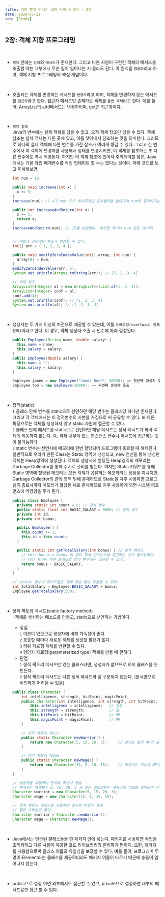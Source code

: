 ```yaml
---
title: 가장 빨리 만나는 코어 자바 9 정리 - 2장
date: 2020-05-21
tag: [Study]
---
```


## 2장: 객체 지향 프로그래밍

<br>

- `객체` 안에는 `상태`와 `메서드`가 존재한다. 그리고 다른 사람이 구현한 객체의 메서드를 호출할 때는 내부에서 무슨 일이 일어나는 지 몰라도 된다. 이 원칙을 `캡슐화`라고 하며, 객체 지향 프로그래밍의 핵심 개념이다.

<br>

- 호출되는 객체를 변경하는 메서드를 `변경자`라고 하며, 객체를 변경하지 않는 메서드를 `접근자`라고 한다. 접근자 메서드만 존재하는 객체를 `불변 객체`라고 한다. 예를 들어, ArrayList의 add메서드는 변경자이며, get은 접근자이다.

<br>

- `객체 참조`  
  Java의 변수에는 실제 객체를 담을 수 없고, 오직 객체 참조만 담을 수 있다. 객체 참조는 실제 객체는 다른 곳에 있고, 이를 찾아내서 참조하는 것을 의미한다. 그러므로 하나의 실제 객체에 다른 변수를 가진 참조가 여러개 생길 수 있다. 그리고 한 변수에서 이 객체에 변경자를 사용해서 상태를 변경시키면, 이 객체를 참조하는 또 다른 변수에도 역시 적용된다. 하지만 이 객체 참조에 있어서 주의해야할 점은, Java에서는 기본 타입 매개변수를 직접 업데이트 할 수는 없다는 것이다. 아래 코드를 보고 이해해보면,

    ```java
    int num = 10;

    public void increase(int x) {
      x += 5;
    }
    increase(num); // x가 num 으로 복사되지만 유효범위를 넘어가서 num이 증가하지는 않는다. 즉, num값은 여전히 10이다.

    public int increaseAndReturn(int x) {
      x += 5;
      return x;
    }
    increaseAndReturn(num); // 15를 반환한다. 하지만 역시나 num 값은 10이다.


    // 배열의 경우에는 원소가 변경될 수 있다.
    int[] arr = { 1, 2, 3, 4 };

    public void modifyZeroIndexValue(int[] array, int num) {
      array[0] = num;
    }
    modifyZeroIndexValue(arr, 5);
    System.out.println(Arrays.toString(arr)); // [5, 2, 3, 4]

    // 객체 참조
    ArrayList<Integer> al = new ArrayList<>(List.of(1, 2, 3));
    ArrayList<Integer> conf = al;
    conf.add(4);
    System.out.println(conf); // [1, 2, 3, 4]
    System.out.println(al); // [1, 2, 3, 4]
    ```

<br>

- 생성자는 두 가지 이상의 버전으로 제공할 수 있는데, 이를 `오버로딩(overload: 중복 정의)`이라고 한다. 이 경우, 객체 생성자 호출 시 인수에 따라 결정된다.

    ```java
    public Employee(String name, double salary) {
      this.name = name;
      this.salary = salary;
    }
    public Employee(double salary) {
      this.name = "";
      this.salary = salary;
    }

    Employee james = new Employee("James Bond", 50000); => 첫번째 생성자 호출
    Employee tom = new Employee(10000); => 두번째 생성자 호출
    ```

<br>

- 정적(static)  
  `1` 클래스 안에 변수를 static으로 선언하면 해당 변수는 클래스당 하나만 존재한다. 그리고 각 객체에서는 이 정적변수의 사본을 가짐으로 써 공유할 수 있다. 또 다른 특징으로는 객체를 생성하지 않고 static 자원에 접근할 수 있다.  
  `2` 클래스 안에 메서드를 static으로 선언하면 해당 메서드는 정적 메서드가 되어 객체에 작동하지 않는다. 즉, 객체 내부에 있는 인스턴스 변수나 메서드에 접근하는 것이 불가능하다.  
  `3` static 변수는 선언시에 메모리에 한번 할당되어 프로그램이 종료될 때 해제된다. 일반적으로 우리가 만든 Class는 Static 영역에 생성되고, new 연산을 통해 생성한 객체는 Heap영역에 생성된다. 객체의 생성시에 할당된 Heap영역의 메모리는 Garbage Collector를 통해 수시로 관리를 받는다. 하지만 Static 키워드를 통해 Static 영역에 할당된 메모리는 모든 객체가 공유하는 메모리라는 장점을 지니지만, Garbage Collector의 관리 영역 밖에 존재하므로 Static을 자주 사용하면 프로그램의 종료시까지 메모리가 할당된 채로 존재하므로 자주 사용하게 되면 시스템 퍼포먼스에 악영향을 주게 된다.

    ```java
    public class Employee {
      private static int count = 0; // 정적 변수
      public static final int BASIC_SALARY = 3600; // 정적 상수
      private int id;
      private int bonus;

      public Employee() {
        this.count += 1;
        this.id = this.count;
      }

      public static int getTotalSalary(int bonus) { // 정적 메서드
        // this.bonus = bonus 와 같이 객체 인스턴스에 접근하는 것이 불가능하다.
        // 대신 자신이 속한 클래스의 정적 변수에는 접근할 수 있다.
        return bonus + BASIC_SALARY;
      }
    }

    // static 변수나 메서드들은 객체 생성 없이 호출할 수 있다.
    int totalSalary = Employee.BASIC_SALARY + bonus;
    Employee.getTotalSalary(300);
    ```

<br>

- 정적 펙토리 메서드(static factory method)  
  : 객체를 생성하는 메소드를 만들고, static으로 선언하는 기법이다.  
  - 장점  
    `1` 이름이 있으므로 생성자에 비해 가독성이 좋다.  
    `2` 호출할 때마다 새로운 객체를 생성할 필요가 없다.  
    `3` 하위 자료형 객체를 반환할 수 있다.  
    `4` 형인자 자료형(parameterized type) 객체를 만들 때 편하다.  
  - 단점  
    `1` 정적 팩토리 메서드만 있는 클래스라면, 생성자가 없으므로 하위 클래스를 못 만든다.  
    `2` 정적 팩토리 메서드는 다른 정적 메서드와 잘 구분되지 않는다. (문서만으로 확인하기 어려울 수 있음)  

  ```java
  public class Character {
      int intelligence, strength, hitPoint, magicPoint;
      public Character(int intelligence, int strength, int hitPoint, int magicPoint) {
          this.intelligence = intelligence;   // 지능
          this.strength = strength;           // 힘
          this.hitPoint = hitPoint;           // HP
          this.magicPoint = magicPoint;       // MP
      }

      // 정적 팩토리 메소드
      public static Character newWarrior() {
          return new Character(5, 15, 20, 3);     // 전사는 힘과 HP가 높다
      }

      // 정적 팩토리 메소드
      public static Character newMage() {
          return new Character(15, 5, 10, 15);    // 마법사는 지능과 MP가 높다
      }
  }
  
  // 생성자를 사용하여 전사와 마법사 생성
  // 연속되는 매개변수 5, 15, 20, 3 과 같은 것들로만은 캐릭터의 직업을 알아보기 어렵다.
  Character warrior = new Character(5, 15, 20, 3);
  Character mage = new Character(15, 5, 10, 15);
  
  // 정적 펙토리 메서드를 사용하여 전사와 마법사 생성
  // 훨씬 가독성이 좋다.
  Character warrior = Character.newWarrior();
  Character mage = Character.newMage();
  ```

<br>

- Java에서는 연관된 클래스들을 한 패키지 안에 넣는다. 패키지를 사용하면 작업을 조직화하고 다른 사람이 제공한 코드 라이브러리와 분리하기 편하다. 또한, 패키지를 사용함으로써 클래스 이름의 유일성을 보장할 수 있다. 예를 들어, 프로그래머 두 명이 Element라는 클래스를 제공하더라도 패키지 이름이 다르기 때문에 충돌이 일어나지 않는다.

<br>

- public으로 설정 하면 외부에서도 접근할 수 있고, private으로 설정하면 내부의 메서드로만 접근 할 수 있다.

